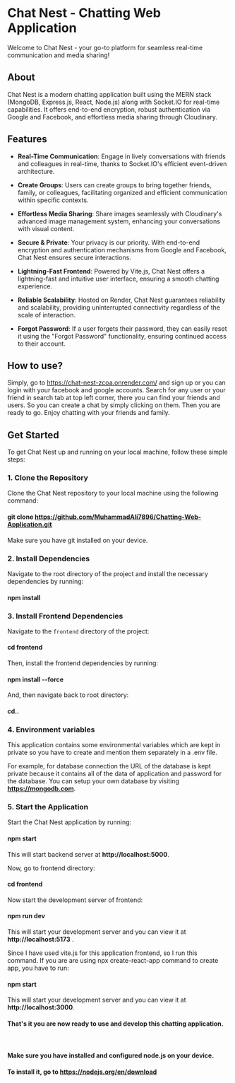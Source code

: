 # Chat Nest - Chatting Web Application

Welcome to Chat Nest - your go-to platform for seamless real-time communication and media sharing!

## About

Chat Nest is a modern chatting application built using the MERN stack (MongoDB, Express.js, React, Node.js) along with Socket.IO for real-time capabilities. It offers end-to-end encryption, robust authentication via Google and Facebook, and effortless media sharing through Cloudinary.

## Features

- **Real-Time Communication**: Engage in lively conversations with friends and colleagues in real-time, thanks to Socket.IO's efficient event-driven architecture.

- **Create Groups**: Users can create groups to bring together friends, family, or colleagues, facilitating organized and efficient communication within specific contexts.
  
- **Effortless Media Sharing**: Share images seamlessly with Cloudinary's advanced image management system, enhancing your conversations with visual content.

- **Secure & Private**: Your privacy is our priority. With end-to-end encryption and authentication mechanisms from Google and Facebook, Chat Nest ensures secure interactions.
  
- **Lightning-Fast Frontend**: Powered by Vite.js, Chat Nest offers a lightning-fast and intuitive user interface, ensuring a smooth chatting experience.
  
- **Reliable Scalability**: Hosted on Render, Chat Nest guarantees reliability and scalability, providing uninterrupted connectivity regardless of the scale of interaction.

- **Forgot Password**: If a user forgets their password, they can easily reset it using the "Forgot Password" functionality, ensuring continued access to their account.

## How to use?

Simply, go to https://chat-nest-zcoa.onrender.com/ and sign up or you can login with your facebook and google accounts. Search for any user or your friend in search tab at top left corner, there you can find your friends and users. So you can create a chat by simply clicking on them.
Then you are ready to go. Enjoy chatting with your friends and family.

## Get Started

To get Chat Nest up and running on your local machine, follow these simple steps:

### 1. Clone the Repository

Clone the Chat Nest repository to your local machine using the following command:

#### git clone https://github.com/MuhammadAli7896/Chatting-Web-Application.git

Make sure you have git installed on your device.

### 2. Install Dependencies

Navigate to the root directory of the project and install the necessary dependencies by running:

#### npm install 

### 3. Install Frontend Dependencies

Navigate to the `frontend` directory of the project:

#### cd frontend

Then, install the frontend dependencies by running:

#### npm install --force

And, then navigate back to root directory:

#### cd..

### 4. Environment variables 

This application contains some environmental variables which are kept in private so you have to create and mention them separately in a .env file.

For example, for database connection the URL of the database is kept private because it contains all of the data of application and password for the database. You can setup your own database by visiting **https://mongodb.com**.

### 5. Start the Application

Start the Chat Nest application by running:

#### npm start

This will start backend server at **http://localhost:5000**.

Now, go to frontend directory:

#### cd frontend

Now start the development server of frontend:

#### npm run dev

This will start your development server and you can view it at **http://localhost:5173** .

Since I have used vite.js for this application frontend, so I run this command. If you are are using npx create-react-app command to create app, you have to run:

#### npm start

This will start your development server and you can view it at **http://localhost:3000**.

#### That's it you are now ready to use and develop this chatting application.
<br/>

#### Make sure you have installed and configured node.js on your device.
#### To install it, go to **https://nodejs.org/en/download**
